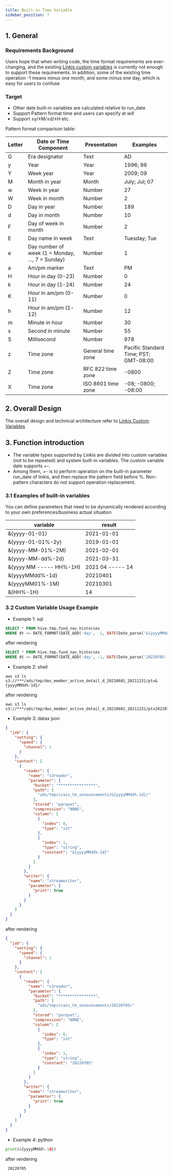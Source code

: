 ```yaml
---
title: Built-in Time Variable
sidebar_position: 7
---
```


## 1. General
### Requirements Background
Users hope that when writing code, the time format requirements are ever-changing, and the existing [Linkis custom variables](https://linkis.apache.org/docs/latest/architecture/commons/variable/) is currently not enough to support these requirements. In addition, some of the existing time operation -1 means minus one month, and some minus one day, which is easy for users to confuse

### Target
* Other date built-in variables are calculated relative to run_date
* Support Pattern format time and users can specify at will
* Support ±y/±M/±d/±H etc.

Pattern format comparison table:

Letter| Date or Time Component| Presentation| Examples
----- | ----- | ----- | -----
G |Era designator |Text |AD
y |Year |Year |1996; 96
Y |Week year |Year |2009; 09
M |Month in year |Month| July; Jul; 07
w |Week in year |Number |27
W |Week in month |Number |2
D |Day in year |Number| 189
d |Day in month |Number |10
F |Day of week in month| Number |2
E |Day name in week |Text |Tuesday; Tue
e |Day number of week (1 = Monday, …, 7 = Sunday) |Number |1
a |Am/pm marker |Text |PM
H |Hour in day (0-23) |Number| 0
k |Hour in day (1-24)| Number |24
K |Hour in am/pm (0-11)| Number |0
h |Hour in am/pm (1-12) |Number |12
m |Minute in hour |Number |30
s |Second in minute |Number| 55
S |Millisecond |Number |978
z |Time zone |General time zone |Pacific Standard Time; PST; GMT-08:00
Z |Time zone |RFC 822 time zone |-0800
X |Time zone |ISO 8601 time zone |-08; -0800; -08:00

## 2. Overall Design
The overall design and technical architecture refer to [Linkis Custom Variables](https://linkis.apache.org/docs/latest/architecture/commons/variable/)

## 3. Function introduction
* The variable types supported by Linkis are divided into custom variables (not to be repeated) and system built-in variables. The custom variable date supports +-.
* Among them, +- is to perform operation on the built-in parameter run_date of linkis, and then replace the pattern field before %. Non-pattern characters do not support operation replacement.

### 3.1 Examples of built-in variables
You can define parameters that need to be dynamically rendered according to your own preferences/business actual situation

variable | result
--- | ---
&{yyyy-01-01} | 2021-01-01
&{yyyy-01-01%-2y} | 2019-01-01
&{yyyy-MM-01%-2M} | 2021-02-01
&{yyyy-MM-dd%-2d} | 2021-03-31
&{yyyy MM ----- HH%-1H} | 2021 04 ----- 14
&{yyyyMMdd%-1d} | 20210401
&{yyyyMM01%-1M} | 20210301
&{HH%-1H} | 14

### 3.2 Custom Variable Usage Example

* Example 1: sql
```sql
SELECT * FROM hive.tmp.fund_nav_histories
WHERE dt <= DATE_FORMAT(DATE_ADD('day', -1, DATE(Date_parse('&{yyyyMMdd%-1d}', '%Y%m%d'))), '%Y%m%d')
````
after rendering
```sql
SELECT * FROM hive.tmp.fund_nav_histories
WHERE dt <= DATE_FORMAT(DATE_ADD('day', -1, DATE(Date_parse('20220705', '%Y%m%d'))), '%Y%m%d')
````

* Example 2: shell
```shell
aws s3 ls s3://***/ads/tmp/dws_member_active_detail_d_20210601_20211231/pt=&{yyyyMMdd%-1d}/
````
after rendering
```shell
aws s3 ls s3://***/ads/tmp/dws_member_active_detail_d_20210601_20211231/pt=20220705/
````

* Example 3: datax json
````json
{
  "job": {
    "setting": {
      "speed": {
        "channel": 1
      }
    },
    "content": [
      {
        "reader": {
          "name": "s3reader",
          "parameter": {
            "bucket": "****************",
            "path": [
              "ads/tmp/ccass_tm_announcements/&{yyyyMMdd%-1d}/"
            ],
            "stored": "parquet",
            "compression": "NONE",
            "column": [
              {
                "index": 0,
                "type": "int"
              },
              {
                "index": 1,
                "type": "string",
                "constant": "&{yyyyMMdd%-1d}"
              }
            ]
          }
        },
        "writer": {
          "name": "streamwriter",
          "parameter": {
            "print": true
          }
        }
      }
    ]
  }
}
````
after rendering
````json
{
  "job": {
    "setting": {
      "speed": {
        "channel": 1
      }
    },
    "content": [
      {
        "reader": {
          "name": "s3reader",
          "parameter": {
            "bucket": "****************",
            "path": [
              "ads/tmp/ccass_tm_announcements/20220705/"
            ],
            "stored": "parquet",
            "compression": "NONE",
            "column": [
              {
                "index": 0,
                "type": "int"
              },
              {
                "index": 1,
                "type": "string",
                "constant": "20220705"
              }
            ]
          }
        },
        "writer": {
          "name": "streamwriter",
          "parameter": {
            "print": true
          }
        }
      }
    ]
  }
}
````
* Example 4: python
````python
print(&{yyyyMMdd%-1d})
````
after rendering
````
 20220705
````
